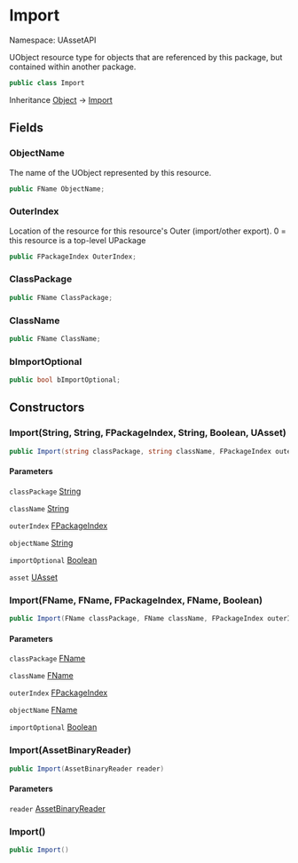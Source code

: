 # Import

Namespace: UAssetAPI

UObject resource type for objects that are referenced by this package, but contained within another package.

```csharp
public class Import
```

Inheritance [Object](https://docs.microsoft.com/en-us/dotnet/api/system.object) → [Import](./uassetapi.import.md)

## Fields

### **ObjectName**

The name of the UObject represented by this resource.

```csharp
public FName ObjectName;
```

### **OuterIndex**

Location of the resource for this resource's Outer (import/other export). 0 = this resource is a top-level UPackage

```csharp
public FPackageIndex OuterIndex;
```

### **ClassPackage**

```csharp
public FName ClassPackage;
```

### **ClassName**

```csharp
public FName ClassName;
```

### **bImportOptional**

```csharp
public bool bImportOptional;
```

## Constructors

### **Import(String, String, FPackageIndex, String, Boolean, UAsset)**

```csharp
public Import(string classPackage, string className, FPackageIndex outerIndex, string objectName, bool importOptional, UAsset asset)
```

#### Parameters

`classPackage` [String](https://docs.microsoft.com/en-us/dotnet/api/system.string)<br>

`className` [String](https://docs.microsoft.com/en-us/dotnet/api/system.string)<br>

`outerIndex` [FPackageIndex](./uassetapi.unrealtypes.fpackageindex.md)<br>

`objectName` [String](https://docs.microsoft.com/en-us/dotnet/api/system.string)<br>

`importOptional` [Boolean](https://docs.microsoft.com/en-us/dotnet/api/system.boolean)<br>

`asset` [UAsset](./uassetapi.uasset.md)<br>

### **Import(FName, FName, FPackageIndex, FName, Boolean)**

```csharp
public Import(FName classPackage, FName className, FPackageIndex outerIndex, FName objectName, bool importOptional)
```

#### Parameters

`classPackage` [FName](./uassetapi.unrealtypes.fname.md)<br>

`className` [FName](./uassetapi.unrealtypes.fname.md)<br>

`outerIndex` [FPackageIndex](./uassetapi.unrealtypes.fpackageindex.md)<br>

`objectName` [FName](./uassetapi.unrealtypes.fname.md)<br>

`importOptional` [Boolean](https://docs.microsoft.com/en-us/dotnet/api/system.boolean)<br>

### **Import(AssetBinaryReader)**

```csharp
public Import(AssetBinaryReader reader)
```

#### Parameters

`reader` [AssetBinaryReader](./uassetapi.assetbinaryreader.md)<br>

### **Import()**

```csharp
public Import()
```
